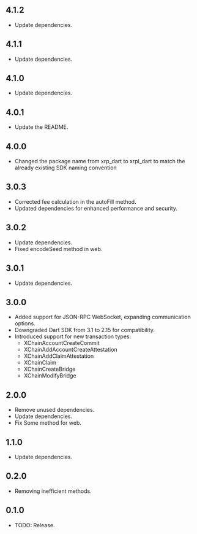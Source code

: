 ## 4.1.2

  - Update dependencies.

## 4.1.1

  - Update dependencies.

## 4.1.0

  - Update dependencies.

## 4.0.1

  - Update the README.

## 4.0.0

  - Changed the package name from xrp_dart to xrpl_dart to match the already existing SDK naming convention

## 3.0.3

  - Corrected fee calculation in the autoFill method.
  - Updated dependencies for enhanced performance and security.

## 3.0.2

- Update dependencies.
- Fixed encodeSeed method in web.

## 3.0.1

- Update dependencies.

## 3.0.0

- Added support for JSON-RPC WebSocket, expanding communication options.
- Downgraded Dart SDK from 3.1 to 2.15 for compatibility.
- Introduced support for new transaction types:
  - XChainAccountCreateCommit
  - XChainAddAccountCreateAttestation
  - XChainAddClaimAttestation
  - XChainClaim
  - XChainCreateBridge
  - XChainModifyBridge


## 2.0.0

* Remove unused dependencies.
* Update dependencies.
* Fix Some method for web.


## 1.1.0

* Update dependencies.

## 0.2.0

* Removing inefficient methods.

## 0.1.0

* TODO: Release.
